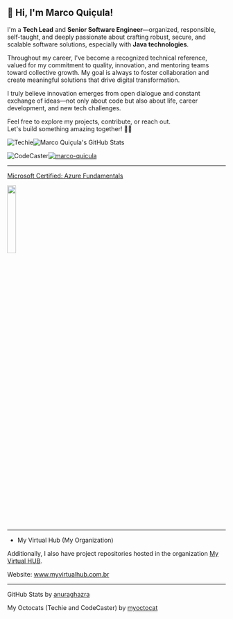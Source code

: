 ## 👋 Hi, I'm Marco Quiçula!

I'm a **Tech Lead** and **Senior Software Engineer**—organized, responsible, self-taught, and deeply passionate about crafting robust, secure, and scalable software solutions, especially with **Java technologies**.

Throughout my career, I've become a recognized technical reference, valued for my commitment to quality, innovation, and mentoring teams toward collective growth. My goal is always to foster collaboration and create meaningful solutions that drive digital transformation.

I truly believe innovation emerges from open dialogue and constant exchange of ideas—not only about code but also about life, career development, and new tech challenges.

Feel free to explore my projects, contribute, or reach out.  
Let's build something amazing together! 🚀✨


![Techie](https://2.gravatar.com/userimage/243593568/083e27529f6cd38f5f022f95f0bf0189?size=128)![Marco Quiçula's GitHub Stats](https://github-readme-stats.vercel.app/api?username=marco-quicula&show_icons=true&theme=github_dark)

![CodeCaster](https://2.gravatar.com/userimage/243593568/0cc3d5aff0858be2000e01bb7fe1ce9b?size=128)[![marco-quicula](https://github-readme-stats.vercel.app/api/top-langs/?username=marco-quicula&show_icons=true&theme=github_dark)](https://github.com/anuraghazra/github-readme-stats)

---
[Microsoft Certified: Azure Fundamentals](https://learn.microsoft.com/api/credentials/share/en-us/marcoquicula/57BB18A1279B3B7D?sharingId=8A0D5FF1F834B023)

<img src="https://learn.microsoft.com/en-us/media/learn/certification/badges/microsoft-certified-fundamentals-badge.svg?branch=main" width="20%">

---
- My Virtual Hub (My Organization)
 
Additionally, I also have project repositories hosted in the organization [My Virtual HUB](https://github.com/myvirtualhub).

Website: www.myvirtualhub.com.br

---
GitHub Stats by [anuraghazra](https://github.com/anuraghazra/github-readme-stats)

My Octocats (Techie and CodeCaster) by [myoctocat](https://myoctocat.com/)

<!---
marco-quicula/marco-quicula is a ✨ special ✨ repository because its `README.md` (this file) appears on your GitHub profile.
You can click the Preview link to take a look at your changes.
--->
